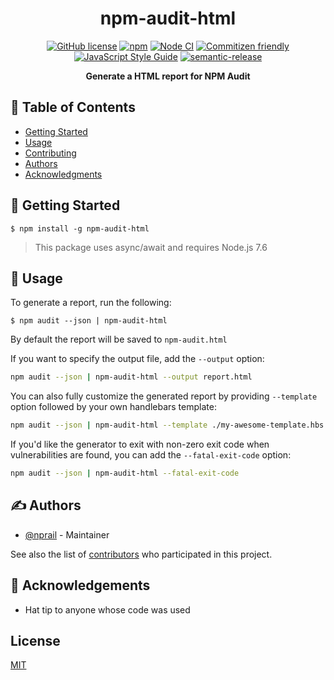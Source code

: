 <h1 align="center">npm-audit-html</h1>

<p align="center">
<a href="https://github.com/eventOneHQ/npm-audit-html/blob/master/LICENSE"><img src="https://img.shields.io/github/license/eventOneHQ/npm-audit-html.svg" alt="GitHub license"></a>
<a href="https://www.npmjs.com/package/npm-audit-html"><img src="https://img.shields.io/npm/v/npm-audit-html.svg" alt="npm"></a>
<a href="https://github.com/eventOneHQ/npm-audit-html/actions/workflows/nodejs.yml"><img src="https://github.com/eventOneHQ/npm-audit-html/actions/workflows/nodejs.yml/badge.svg" alt="Node CI"></a>
<a href="http://commitizen.github.io/cz-cli/"><img src="https://img.shields.io/badge/commitizen-friendly-brightgreen.svg" alt="Commitizen friendly"></a>
<a href="https://standardjs.com"><img src="https://img.shields.io/badge/code_style-standard-brightgreen.svg" alt="JavaScript Style Guide"></a>
<a href="https://github.com/semantic-release/semantic-release"><img src="https://img.shields.io/badge/%20%20%F0%9F%93%A6%F0%9F%9A%80-semantic--release-e10079.svg" alt="semantic-release"></a>

</p>
<p align="center"><b>Generate a HTML report for NPM Audit</b></p>

## 📝 Table of Contents

- [Getting Started](#getting_started)
- [Usage](#usage)
- [Contributing](CONTRIBUTING.md)
- [Authors](#authors)
- [Acknowledgments](#acknowledgement)

## 🏁 Getting Started <a name = "getting_started"></a>

```
$ npm install -g npm-audit-html
```

> This package uses async/await and requires Node.js 7.6

## 🎈 Usage <a name="usage"></a>

To generate a report, run the following:

```
$ npm audit --json | npm-audit-html
```

By default the report will be saved to `npm-audit.html`

If you want to specify the output file, add the `--output` option:

```bash
npm audit --json | npm-audit-html --output report.html
```

You can also fully customize the generated report by providing `--template` option followed by your own handlebars template: 

```bash
npm audit --json | npm-audit-html --template ./my-awesome-template.hbs
```

If you'd like the generator to exit with non-zero exit code when vulnerabilities are found, you can add the `--fatal-exit-code` option:
```bash
npm audit --json | npm-audit-html --fatal-exit-code
```

## ✍️ Authors <a name = "authors"></a>

- [@nprail](https://github.com/nprail) - Maintainer

See also the list of [contributors](https://github.com/eventOneHQ/npm-audit-html/contributors) who participated in this project.

## 🎉 Acknowledgements <a name = "acknowledgement"></a>

- Hat tip to anyone whose code was used

## License

[MIT](LICENSE)
